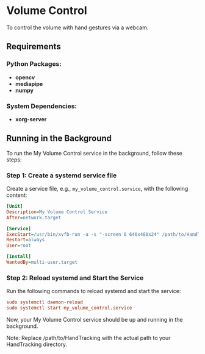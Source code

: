 # Volume Control
To control the volume with hand gestures via a webcam.
## Requirements

### Python Packages:
- **opencv**
- **mediapipe**
- **numpy**

### System Dependencies:
- **xorg-server**

## Running in the Background

To run the My Volume Control service in the background, follow these steps:

### Step 1: Create a systemd service file

Create a service file, e.g., `my_volume_control.service`, with the following content:

```ini
[Unit]
Description=My Volume Control Service
After=network.target

[Service]
ExecStart=/usr/bin/xvfb-run -a -s "-screen 0 640x480x24" /path/to/HandTracking/venv/bin/python3 /path/to/HandTracking/VolumeHandControlAdvanced.py
Restart=always
User=root

[Install]
WantedBy=multi-user.target
```

### Step 2: Reload systemd and Start the Service

Run the following commands to reload systemd and start the service:

```ini
sudo systemctl daemon-reload
sudo systemctl start my_volume_control.service
```

Now, your My Volume Control service should be up and running in the background.

Note: Replace /path/to/HandTracking with the actual path to your HandTracking directory.








